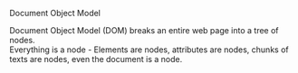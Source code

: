 Document Object Model

Document Object Model (DOM) breaks an entire web page into a tree of nodes.  
Everything is a node - Elements are nodes, attributes are nodes, chunks of texts are nodes, 
even the document is a node.
